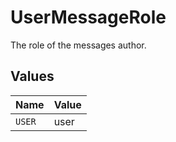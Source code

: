 # UserMessageRole

The role of the messages author.


## Values

| Name   | Value  |
| ------ | ------ |
| `USER` | user   |